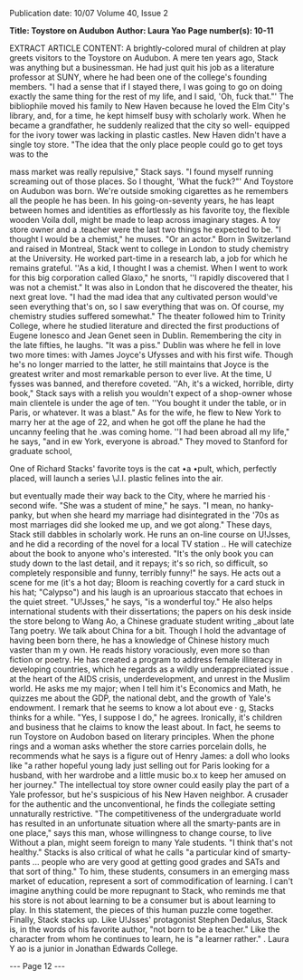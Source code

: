 Publication date: 10/07
Volume 40, Issue 2

**Title: Toystore on Audubon**
**Author: Laura Yao**
**Page number(s): 10-11**

EXTRACT ARTICLE CONTENT:
A brightly-colored mural of children at play greets visitors to the Toystore on 
Audubon.  A mere ten years ago, Stack was anything 
but a businessman. He had just quit his job 
as a literature professor at SUNY, where 
he had been one of the college's founding 
members. "I had a sense that if I stayed 
there, I was going to go on doing exactly 
the same thing for the rest of my life, and 
I said, 'Oh, fuck that."' The bibliophile 
moved his family to New Haven because 
he loved the Elm City's library, and, for a 
time, he kept himself busy with scholarly 
work. When he became a grandfather, he 
suddenly realized that the city so well-
equipped for the ivory tower was lacking 
in plastic castles. New Haven didn't have 
a single toy store. "The idea that the only 
place people could go to get toys was to the


mass market was really repulsive," Stack 
says. "I found myself running screaming 
out of those places. So I thought, 'What 
the fuck?"' And Toystore on Audubon was 
born. 
We're outside smoking cigarettes as 
he remembers all the people he has been. 
In his going-on-seventy years, he has 
leapt between homes and identities as 
effortlessly as his favorite toy, the flexible 
wooden Voila doll, might be made to leap 
across imaginary stages. A toy store owner 
and a .teacher were the last two things he 
expected to be. "I thought I would be a 
chemist," he muses. "Or an actor." 
Born in Switzerland and raised in 
Montreal, Stack went to college in London 
to study chemistry at the University. He 
worked part-time in a research lab, a job 
for which he remains grateful. ''As a kid, 
I thought I was a chemist. When I went 
to work for this big corporation called 
Glaxo," he snorts, ''I rapidly discovered 
that I was not a chemist." 
It was also in London that he 
discovered the theater, his next great love. 
"I had the mad idea that any cultivated 
person would've seen everything that's 
on, so I saw everything that was on. Of 
course, my chemistry studies suffered 
somewhat." The theater followed him to 
Trinity College, where he studied literature 
and directed the first productions of 
Eugene Ionesco and Jean Genet seen in 
Dublin. Remembering the city in the late 
fifties, he laughs. "It was a piss." 
Dublin was where he fell in love two 
more times: with James Joyce's Ufysses and 
with his first wife. Though he's no longer 
married to the latter, he still maintains 
that Joyce is the greatest writer and most 
remarkable person to ever live. At the time, 
U fysses was banned, and therefore coveted. 
''Ah, it's a wicked, horrible, dirty book," 
Stack says with a relish you wouldn't expect 
of a shop-owner whose main clientele 
is under the age of ten. ''You bought it 
under the table, or in Paris, or whatever. 
It was a blast." 
As for the wife, he flew to New York 
to marry her at the age of 22, and when 
he got off the plane he had the uncanny 
feeling that he .was coming home. ''I had 
been abroad all my life," he says, "and 
in 
ew York, everyone is abroad." They 
moved to Stanford for graduate school,


One of Richard Stacks' favorite toys is the cat •a •pult, which, perfectly placed, will launch a series \J.I. plastic felines into the air. 

but eventually made their way back to the 
City, where he married his · second wife. 
"She was a student of mine," he says. 
"I mean, no hanky-panky, but when she 
heard my marriage had disintegrated in 
the '70s 
as most marriages did 
she 
looked me up, and we got along." 
These days, Stack still dabbles in 
scholarly work. He runs an on-line course 
on U!Jsses, and he did a recording of the 
novel for a local TV station .. He will 
catechize about the book to anyone who's 
interested. "It's the only book you can 
study down to the last detail, and it repays; 
it's so rich, so difficult, so completely 
responsible 
and funny, terribly funny!" 
he says. He acts out a scene for me (it's 
a hot day; Bloom is reaching covertly for 
a card stuck in his hat; "Calypso") and 
his laugh is an uproarious staccato that 
echoes in the quiet street. "U!Jsses," he 
says, "is a wonderful toy." 
He also helps international students 
with their dissertations; the papers on his 
desk inside the store belong to Wang Ao, 
a Chinese graduate student writing _about 
late Tang poetry. We talk about China 
for a bit. Though I hold the advantage 
of having been born there, he has a 
knowledge of Chinese history much 
vaster than m y own. He reads history 
voraciously, even more so than fiction 
or poetry. He has created a program to 
address female illiteracy in developing 
countries, which he regards as a wildly 
underappreciated issue . at the heart of 
the AIDS crisis, underdevelopment, and 
unrest in the Muslim world. He asks me 
my major; when I tell him it's Economics 
and Math, he quizzes me about the GDP, 
the national debt, and the growth of 
Yale's endowment. 
I remark that he seems to know a 
lot about eve 
· g, Stacks thinks for a 
while. "Yes, I suppose I do," he agrees. 
Ironically, it's children and business that 
he claims to know the least about. In fact, 
he seems to run Toystore on Audobon 
based on literary principles. When the 
phone rings and a woman asks whether 
the store carries porcelain dolls, he 
recommends what he says is a figure out 
of Henry James: a doll who looks like "a 
rather hopeful young lady just selling out 
for Paris looking for a husband, with her 
wardrobe and a little music bo.x to keep 
her amused on her journey." 
The intellectual toy store owner 
could easily play the part of a Yale 
professor, but he's suspicious of his 
New Haven neighbor. A crusader for 
the authentic and the unconventional, 
he finds the collegiate setting unnaturally 
restrictive. "The competitiveness of the 
undergraduate world has resulted in 
an unfortunate situation where all the 
smarty-pants are in one place," says this 
man, whose willingness to change course, 
to live Without a plan, might seem foreign 
to many Yale students. "I think that's not 
healthy." Stacks is also critical of what he 
calls "a particular kind of smarty-pants ... 
people who are very good at getting good 
grades and SATs and that sort of thing." 
To him, these students, consumers in 
an emerging mass market of education, 
represent a sort of commodification of 
learning. I can't imagine anything could 
be more repugnant to Stack, who reminds 
me that his store is not about learning to 
be a consumer but is about learning to 
play. In this statement, the pieces of this 
human puzzle come together. Finally, 
Stack stacks up. Like U!Jsses' protagonist 
Stephen Dedalus, Stack is, in the words 
of his favorite author, "not born to be a 
teacher." Like the character from whom 
he continues to learn, he is "a learner 
rather." 
. 
Laura Y ao is a junior in Jonathan Edwards 
College. 



--- Page 12 ---
